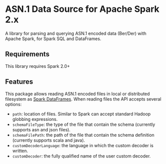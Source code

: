 # ASN.1 Data Source for Apache Spark 2.x
A library for parsing and querying ASN.1 encoded data (Ber/Der) with Apache Spark, for Spark SQL and DataFrames.
## Requirements

This library requires Spark 2.0+

## Features
This package allows reading ASN.1 encoded files in local or distributed filesystem as [Spark DataFrames](https://spark.apache.org/docs/latest/sql-programming-guide.html).
When reading files the API accepts several options:
* `path`: location of files. Similar to Spark can accept standard Hadoop globbing expressions.
* `schemaFileType`: the type of the file that contain the schema (currently supports asn and json files).
* `schemaFilePath`: the path of the file that contain the schema definition (currently supports scala and java).
* `customDecoderLanguage`: the language in which the custom decoder is written.
* `customDecoder`: the fully qualified name of the user custom decoder.
